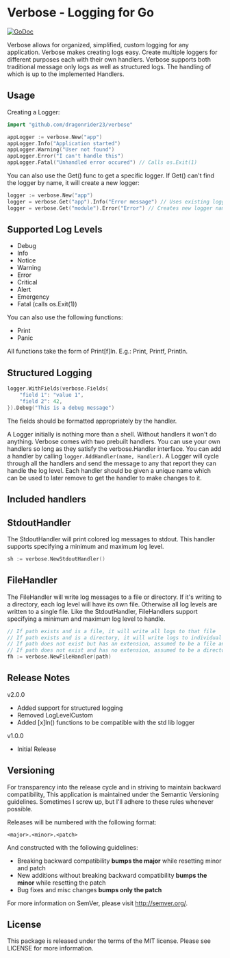 Verbose - Logging for Go
=========================

[![GoDoc](https://godoc.org/github.com/dragonrider23/verbose?status.svg)](https://godoc.org/github.com/dragonrider23/verbose)

Verbose allows for organized, simplified, custom logging for any application. Verbose makes creating logs easy.
Create multiple loggers for different purposes each with their own handlers. Verbose supports both traditional
message only logs as well as structured logs. The handling of which is up to the implemented Handlers.

Usage
-----

Creating a Logger:

```Go
import "github.com/dragonrider23/verbose"

appLogger := verbose.New("app")
appLogger.Info("Application started")
appLogger.Warning("User not found")
appLogger.Error("I can't handle this")
appLogger.Fatal("Unhandled error occured") // Calls os.Exit(1)
```

You can also use the Get() func to get a specific logger. If Get() can't
find the logger by name, it will create a new logger:

```Go
logger := verbose.New("app")
logger = verbose.Get("app").Info("Error message") // Uses existing logger
logger = verbose.Get("module").Error("Error") // Creates new logger named 'module' and issues error
```

Supported Log Levels
--------------------

- Debug
- Info
- Notice
- Warning
- Error
- Critical
- Alert
- Emergency
- Fatal (calls os.Exit(1))

You can also use the following functions:

- Print
- Panic

All functions take the form of Print[f]ln. E.g.: Print, Printf, Println.

Structured Logging
------------------

```go
logger.WithFields(verbose.Fields{
    "field 1": "value 1",
    "field 2": 42,
}).Debug("This is a debug message")
```

The fields should be formatted appropriately by the handler.

A Logger initially is nothing more than a shell. Without handlers it won't do anything.
Verbose comes with two prebuilt handlers. You can use your own handlers so long as they
satisfy the verbose.Handler interface. You can add a handler by calling `logger.AddHandler(name, Handler)`.
A Logger will cycle through all the handlers and send the message to any that report
they can handle the log level. Each handler should be given a unique name which can be used to later
remove to get the handler to make changes to it.

Included handlers
-----------------

StdoutHandler
-------------

The StdoutHandler will print colored log messages to stdout. This handler supports specifying
a minimum and maximum log level.

```go
sh := verbose.NewStdoutHandler()
```

FileHandler
-----------

The FileHandler will write log messages to a file or directory. If it's writing to a directory,
each log level will have its own file. Otherwise all log levels are written to a single file.
Like the StdoutHandler, FileHandlers support specifying a minimum and maximum log level to handle.

```go
// If path exists and is a file, it will write all logs to that file
// If path exists and is a directory, it will write logs to individual files per level
// If path does not exist but has an extension, assumed to be a file and attempts to create it
// If path does not exist and has no extension, assumed to be a directory and attempts to os.MkDirAll()
fh := verbose.NewFileHandler(path)
```

Release Notes
-------------

v2.0.0

- Added support for structured logging
- Removed LogLevelCustom
- Added [x]ln() functions to be compatible with the std lib logger

v1.0.0

- Initial Release

Versioning
----------

For transparency into the release cycle and in striving to maintain backward compatibility,
This application is maintained under the Semantic Versioning guidelines.
Sometimes I screw up, but I'll adhere to these rules whenever possible.

Releases will be numbered with the following format:

`<major>.<minor>.<patch>`

And constructed with the following guidelines:

- Breaking backward compatibility **bumps the major** while resetting minor and patch
- New additions without breaking backward compatibility **bumps the minor** while resetting the patch
- Bug fixes and misc changes **bumps only the patch**

For more information on SemVer, please visit <http://semver.org/>.

License
-------
This package is released under the terms of the MIT license. Please see LICENSE for more information.
